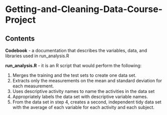 # Getting-and-Cleaning-Data-Course-Project
## Contents
__Codebook__ - a documentation that describes the variables, data, and libraries used in run_analysis.R

__run_analysis.R__ - it is an R script that would perform the following:

1. Merges the training and the test sets to create one data set.
2. Extracts only the measurements on the mean and standard deviation for each measurement.
3. Uses descriptive activity names to name the activities in the data set
4. Appropriately labels the data set with descriptive variable names.
5. From the data set in step 4, creates a second, independent tidy data set with the average of each variable for each activity and each subject.
